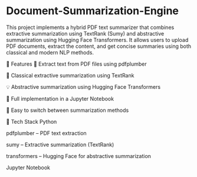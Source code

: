 # Document-Summarization-Engine
This project implements a hybrid PDF text summarizer that combines extractive summarization using TextRank (Sumy) and abstractive summarization using Hugging Face Transformers. It allows users to upload PDF documents, extract the content, and get concise summaries using both classical and modern NLP methods.

🚀 Features
📄 Extract text from PDF files using pdfplumber

🧠 Classical extractive summarization using TextRank

💡 Abstractive summarization using Hugging Face Transformers

🧪 Full implementation in a Jupyter Notebook

🔄 Easy to switch between summarization methods

🧰 Tech Stack
Python

pdfplumber – PDF text extraction

sumy – Extractive summarization (TextRank)

transformers – Hugging Face for abstractive summarization

Jupyter Notebook

